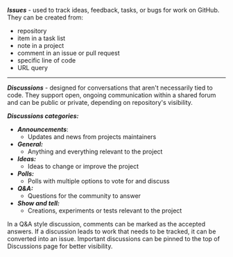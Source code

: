 ***Issues*** - used to track ideas, feedback, tasks, or bugs for work on GitHub. They can be created from:
- repository
- item in a task list
- note in a project
- comment in an issue or pull request
- specific line of code
- URL query

***

***Discussions*** - designed for conversations that aren't necessarily tied to code. They support open, ongoing communication within a shared forum and can be public or private, depending on repository's visibility.

***Discussions categories:***
- ***Announcements***:
	- Updates and news from projects maintainers
- ***General:***
	- Anything and everything relevant to the project
- ***Ideas:***
	- Ideas to change or improve the project
- ***Polls:***
	- Polls with multiple options to vote for and discuss
- ***Q&A:***
	- Questions for the community to answer
- ***Show and tell:***
	- Creations, experiments or tests relevant to the project

In a Q&A style discussion, comments can be marked as the accepted answers.
If a discussion leads to work that needs to be tracked, it can be converted into an issue.
Important discussions can be pinned to the top of Discussions page for better visibility.

